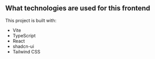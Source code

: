## What technologies are used for this frontend

This project is built with:

- Vite
- TypeScript
- React
- shadcn-ui
- Tailwind CSS

